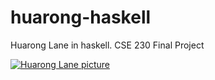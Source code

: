 # huarong-haskell
Huarong Lane in haskell. CSE 230 Final Project


[![Huarong Lane picture](https://en.wikipedia.org/wiki/Klotski#/media/File:HuaRongDao.jpg)](https://en.wikipedia.org/wiki/Klotski#/media/File:HuaRongDao.jpg)
